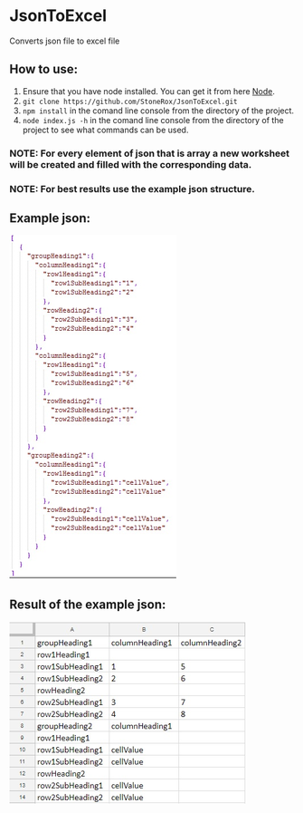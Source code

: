 # JsonToExcel
Converts json file to excel file

## How to use:
1. Ensure that you have node installed. You can get it from here [Node](https://nodejs.org).
2. ``git clone https://github.com/StoneRox/JsonToExcel.git``
3. ``npm install`` in the comand line console from the directory of the project.
4. ``node index.js -h`` in the comand line console from the directory of the project to see what commands can be used.

### NOTE: For every element of json that is array a new worksheet will be created and filled with the corresponding data.
### NOTE: For best results use the example json structure.

## Example json:
![example json](./example-json.jpg)
## Result of the example json:
![example json](./example.jpg)